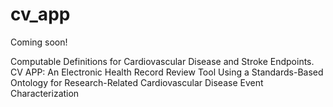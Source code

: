 # cv_app

Coming soon!

Computable Definitions for Cardiovascular Disease and Stroke Endpoints. CV APP: An Electronic Health Record Review Tool Using a Standards-Based Ontology for Research-Related Cardiovascular Disease Event Characterization
